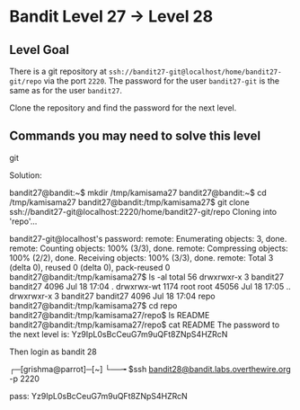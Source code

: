 # Bandit Level 27 → Level 28

## Level Goal

There is a git repository at `ssh://bandit27-git@localhost/home/bandit27-git/repo` via the port `2220`. The password for the user `bandit27-git` is the same as for the user `bandit27`.

Clone the repository and find the password for the next level.

## Commands you may need to solve this level

git

Solution:

bandit27@bandit:~$ mkdir /tmp/kamisama27
bandit27@bandit:~$ cd /tmp/kamisama27
bandit27@bandit:/tmp/kamisama27$ git clone ssh://bandit27-git@localhost:2220/home/bandit27-git/repo
Cloning into 'repo'...

bandit27-git@localhost's password:
remote: Enumerating objects: 3, done.
remote: Counting objects: 100% (3/3), done.
remote: Compressing objects: 100% (2/2), done.
Receiving objects: 100% (3/3), done.
remote: Total 3 (delta 0), reused 0 (delta 0), pack-reused 0
bandit27@bandit:/tmp/kamisama27$ ls -al
total 56
drwxrwxr-x    3 bandit27 bandit27  4096 Jul 18 17:04 .
drwxrwx-wt 1174 root     root     45056 Jul 18 17:05 ..
drwxrwxr-x    3 bandit27 bandit27  4096 Jul 18 17:04 repo
bandit27@bandit:/tmp/kamisama27$ cd repo
bandit27@bandit:/tmp/kamisama27/repo$ ls
README
bandit27@bandit:/tmp/kamisama27/repo$ cat README
The password to the next level is: Yz9IpL0sBcCeuG7m9uQFt8ZNpS4HZRcN

Then login as bandit 28

┌─[grishma@parrot]─[~]
└──╼ $ssh [bandit28@bandit.labs.overthewire.org](mailto:bandit28@bandit.labs.overthewire.org) -p 2220

pass: Yz9IpL0sBcCeuG7m9uQFt8ZNpS4HZRcN